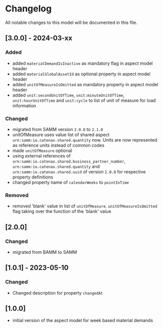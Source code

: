 # Changelog

All notable changes to this model will be documented in this file.

## [3.0.0] - 2024-03-xx

### Added

- added `materialDemandIsInactive` as mandatory flag in aspect model header
- added `materialGlobalAssetId` as optional property in aspect model header
- added `unitOfMeasureIsOmitted` as mandatory property in aspect model header
- added `unit:secondUnitOfTime`, `unit:minuteUnitOfTime`, `unit:hourUnitOfTime` and `unit:cycle` to list of unit of measure for load information

### Changed

- migrated from SAMM version `2.0.0` to `2.1.0`
- unitOfMeasure uses value list of shared aspect `urn:samm:io.catenax.shared.quantity` now. Units are now represented as reference units instead of common codes
- made `unitOfMeasure` optional
- using external references of `urn:samm:io.catenax.shared.business_partner_number`, `urn:samm:io.catenax.shared.quantity` and `urn:samm:io.catenax.shared.uuid` of version `2.0.0` for respective property definitions
- changed property name of `calendarWeeks` to `pointInTime`

### Removed

- removed 'blank' value in list of `unitOfMeasure`. `unitOfMeasureIsOmitted` flag taking over the function of the 'blank' value

## [2.0.0]

### Changed

- migrated from BAMM to SAMM

## [1.0.1] - 2023-05-10

### Changed

- Changed description for property `changedAt`

## [1.0.0]

- initial version of the aspect model for week based material demands
